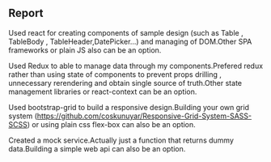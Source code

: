 ## Report

Used react for creating components of sample design (such as Table , TableBody , TableHeader,DatePicker...) and managing of DOM.Other SPA frameworks or plain JS also can be an option.

Used Redux to able to manage data through my components.Prefered redux rather than using state of components to prevent props drilling , unnecessary rerendering and obtain single source of truth.Other state management libraries or react-context can be an option.

Used bootstrap-grid to build a responsive design.Building your own grid system (https://github.com/coskunuyar/Responsive-Grid-System-SASS-SCSS) or using plain css flex-box can also be an option.

Created a mock service.Actually just a function that returns dummy data.Building a simple web api can also be an option.
